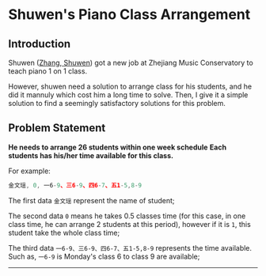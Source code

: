 # Shuwen's Piano Class Arrangement
## Introduction
Shuwen ([Zhang, Shuwen](http://imslp.org/wiki/Category:Zhang,_Shuwen)) got a new job at Zhejiang Music Conservatory to teach piano 1 on 1 class.

However, shuwen need a solution to arrange class for his students, and he did it mannuly which cost him a long time to solve. Then, I give it a simple solution to find a seemingly satisfactory solutions for this problem.
## Problem Statement
**He needs to arrange 26 students within one week schedule**
**Each students has his/her time available for this class.**

For example:
```javascript
金文瑶, 0, 一6-9、三6-9、四6-7、五1-5,8-9
```
The first data `金文瑶` represent the name of student; 

The second data `0` means he takes 0.5 classes time (for this case, in one class time, he can arrange 2 students at this period), however if it is `1`, this student take the whole class time;

The third data `一6-9、三6-9、四6-7、五1-5,8-9` represents the time available. Such as, `一6-9` is Monday's class 6 to class 9 are available;

****

